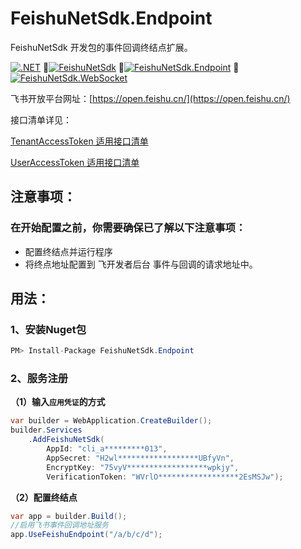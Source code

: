 ﻿# FeishuNetSdk.Endpoint

FeishuNetSdk 开发包的事件回调终结点扩展。

[![.NET](https://github.com/vicenteyu/FeishuNetSdk/actions/workflows/dotnet.yml/badge.svg?branch=main&event=push)](https://github.com/vicenteyu/FeishuNetSdk/actions/workflows/dotnet.yml)
🔹[![FeishuNetSdk](https://img.shields.io/nuget/v/FeishuNetSdk?label=FeishuNetSdk "FeishuNetSdk")](https://www.nuget.org/packages/FeishuNetSdk/ "FeishuNetSdk")
🔹[![FeishuNetSdk.Endpoint](https://img.shields.io/nuget/v/FeishuNetSdk.Endpoint?label=FeishuNetSdk.Endpoint "FeishuNetSdk.Endpoint")](https://www.nuget.org/packages/FeishuNetSdk.Endpoint/ "FeishuNetSdk.Endpoint")
🔹[![FeishuNetSdk.WebSocket](https://img.shields.io/nuget/v/FeishuNetSdk.WebSocket?label=FeishuNetSdk.WebSocket "FeishuNetSdk.WebSocket")](https://www.nuget.org/packages/FeishuNetSdk.WebSocket/ "FeishuNetSdk.WebSocket")

飞书开放平台网址：[https://open.feishu.cn/](https://open.feishu.cn/)

接口清单详见：

[TenantAccessToken 适用接口清单](https://github.com/vicenteyu/FeishuNetSdk/blob/main/TenantAccessList.md)

[UserAccessToken 适用接口清单](https://github.com/vicenteyu/FeishuNetSdk/blob/main/UserAccessList.md)

## 注意事项：

### 在开始配置之前，你需要确保已了解以下注意事项：

- 配置终结点并运行程序
- 将终点地址配置到 飞开发者后台 事件与回调的请求地址中。

## 用法：

### 1、安装Nuget包
```csharp
PM> Install-Package FeishuNetSdk.Endpoint
```

### 2、服务注册

**（1）输入`应用凭证`的方式**
```csharp
var builder = WebApplication.CreateBuilder();
builder.Services
    .AddFeishuNetSdk(
        AppId: "cli_a*********013",
        AppSecret: "H2wl******************UBfyVn",
        EncryptKey: "75vyV******************wpkjy",
        VerificationToken: "WVrlO******************2EsMSJw");
```

**（2）配置终结点**
```csharp
var app = builder.Build();
//启用飞书事件回调地址服务
app.UseFeishuEndpoint("/a/b/c/d");
```